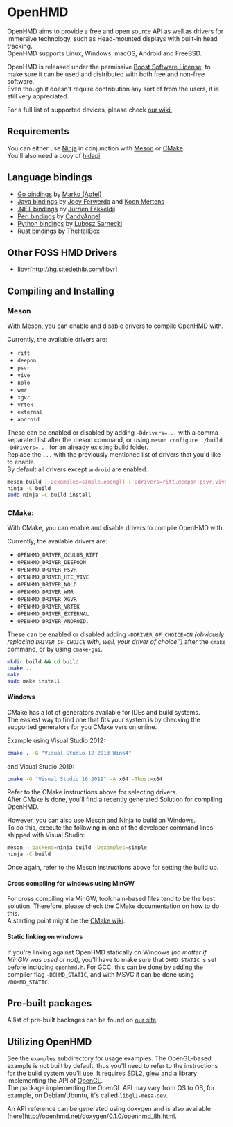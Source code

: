 # OpenHMD
OpenHMD aims to provide a free and open source API as well as drivers for immersive technology, such as Head-mounted displays with built-in head tracking. <br>
OpenHMD supports Linux, Windows, macOS, Android and FreeBSD.

OpenHMD is released under the permissive [Boost Software License](https://www.boost.org/LICENSE_1_0.txt), to make sure it can be used and distributed with both free and non-free software. <br>
Even though it doesn't require contribution any sort of from the users, it is still very appreciated.

For a full list of supported devices, please check [our wiki.](https://github.com/OpenHMD/OpenHMD/wiki/Support-List)

## Requirements
You can either use [Ninja](https://ninja-build.org) in conjunction with [Meson](https://mesonbuild.com/) or [CMake](https://cmake.org). <br>
You'll also need a copy of [hidapi](https://github.com/signal11/hidapi/).

## Language bindings
- [Go bindings](https://github.com/Apfel/OpenHMD-GO) by [Marko (Apfel)](https://github.com/Apfel)
- [Java bindings](https://github.com/OpenHMD/OpenHMD-Java) by [Joey Ferwerda](https://github.com/TheOnlyJoey) and [Koen Mertens](https://github.com/KCMertens)
- [.NET bindings](https://github.com/jurrien-fakkeldij/OpenHMD.NET) by [Jurrien Fakkeldij](https://github.com/jurrien-fakkeldij)
- [Perl bindings](https://github.com/CandyAngel/perl-openhmd) by [CandyAngel](https://github.com/CandyAngel)
- [Python bindings](https://github.com/lubosz/python-rift) by [Lubosz Sarnecki](https://github.com/lubosz)
- [Rust bindings](https://github.com/TheHellBox/openhmd-rs) by [TheHellBox](https://github.com/TheHellBox)
  
## Other FOSS HMD Drivers
- libvr[http://hg.sitedethib.com/libvr]

## Compiling and Installing
### Meson

With Meson, you can enable and disable drivers to compile OpenHMD with.

Currently, the available drivers are:
- `rift`
- `deepon`
- `psvr`
- `vive`
- `nolo`
- `wmr`
- `xgvr`
- `vrtek`
- `external`
- `android`

These can be enabled or disabled by adding `-Ddrivers=...` with a comma separated list after the meson command, or using `meson configure ./build -Ddrivers=...` for an already existing build folder. <br>
Replace the `...` with the previously mentioned list of drivers that you'd like to enable. <br>
By default all drivers except `android` are enabled.

```sh
meson build [-Dexamples=simple,opengl] [-Ddrivers=rift,deepon,psvr,vive,nolo,wmr,xgvr,vrtek,external,android]
ninja -C build
sudo ninja -C build install
```

### CMake:

With CMake, you can enable and disable drivers to compile OpenHMD with.

Currently, the available drivers are:
- `OPENHMD_DRIVER_OCULUS_RIFT`
- `OPENHMD_DRIVER_DEEPOON`
- `OPENHMD_DRIVER_PSVR`
- `OPENHMD_DRIVER_HTC_VIVE`
- `OPENHMD_DRIVER_NOLO`
- `OPENHMD_DRIVER_WMR`
- `OPENHMD_DRIVER_XGVR`
- `OPENHMD_DRIVER_VRTEK`
- `OPENHMD_DRIVER_EXTERNAL`
- `OPENHMD_DRIVER_ANDROID.`

These can be enabled or disabled adding `-DDRIVER_OF_CHOICE=ON` *(obviously replacing `DRIVER_OF_CHOICE` with, well, your driver of choice™)* after the `cmake` command, or by using `cmake-gui`.

```sh
mkdir build && cd build
cmake ..
make
sudo make install
```

#### Windows
CMake has a lot of generators available for IDEs and build systems. <br>
The easiest way to find one that fits your system is by checking the supported generators for you CMake version online.

Example using Visual Studio 2012:
```sh
cmake . -G "Visual Studio 12 2013 Win64"
```

and Visual Studio 2019:
```sh
cmake -G "Visual Studio 16 2019" -A x64 -Thost=x64
```

Refer to the CMake instructions above for selecting drivers. <br>
After CMake is done, you'll find a recently generated Solution for compiling OpenHMD.

However, you can also use Meson and Ninja to build on Windows. <br>
To do this, execute the following in one of the developer command lines shipped with Visual Studio:

```sh
meson --backend=ninja build -Dexamples=simple
ninja -C build
```

Once again, refer to the Meson instructions above for setting the build up.

#### Cross compiling for windows using MinGW

For cross compiling via MinGW, toolchain-based files tend to be the best solution. Therefore, please check the CMake documentation on how to do this. <br>
A starting point might be the [CMake wiki](https://gitlab.kitware.com/cmake/community/wikis/doc/cmake/cross_compiling/Mingw).

#### Static linking on windows
If you're linking against OpenHMD statically on Windows *(no matter if MinGW was used or not)*, you'll have to make sure that `OHMD_STATIC` is set before including `openhmd.h`. For GCC, this can be done by adding the compiler flag `-DOHMD_STATIC`, and with MSVC it can be done using `/DOHMD_STATIC`.

## Pre-built packages
A list of pre-built backages can be found on [our site](http://www.openhmd.net/index.php/download/).

## Utilizing OpenHMD
See the `examples` subdirectory for usage examples. The OpenGL-based example is not built by default, thus you'll need to refer to the instructions for the build system you'll use. It requires [SDL2](https://libsdl.org/), [glew](http://glew.sourceforge.net/basic.html) and a library implementing the API of [OpenGL](https://www.opengl.org/). <br>
The package implementing the OpenGL API may vary from OS to OS, for example, on Debian/Ubuntu, it's called `libgl1-mesa-dev`.

An API reference can be generated using doxygen and is also available [here]http://openhmd.net/doxygen/0.1.0/openhmd_8h.html.